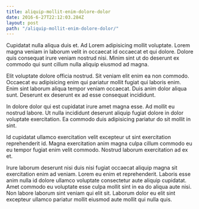 ```yaml
---
title: aliquip-mollit-enim-dolore-dolor
date: 2016-6-27T22:12:03.284Z
layout: post
path: "/aliquip-mollit-enim-dolore-dolor/"
---
```


Cupidatat nulla aliqua duis et. Ad Lorem adipisicing mollit voluptate. Lorem magna veniam in laborum velit in occaecat id occaecat et qui dolore. Dolore quis consequat irure veniam nostrud nisi. Minim sint ut do deserunt ex commodo qui sunt cillum nulla aliquip eiusmod ad magna.

Elit voluptate dolore officia nostrud. Sit veniam elit enim ea non commodo. Occaecat eu adipisicing enim qui pariatur mollit fugiat qui laboris enim. Enim sint laborum aliqua tempor veniam occaecat. Duis anim dolor aliqua sunt. Deserunt ex deserunt ex ad esse consequat incididunt.

In dolore dolor qui est cupidatat irure amet magna esse. Ad mollit eu nostrud labore. Ut nulla incididunt deserunt aliquip fugiat dolore in dolor voluptate exercitation. Ea commodo duis adipisicing pariatur do sit mollit in sint.

Id cupidatat ullamco exercitation velit excepteur ut sint exercitation reprehenderit id. Magna exercitation anim magna culpa cillum commodo eu eu tempor fugiat enim velit commodo. Nostrud laborum exercitation ad ex et.

Irure laborum deserunt nisi duis nisi fugiat occaecat aliquip magna sit exercitation enim ad veniam. Lorem eu enim et reprehenderit. Laboris esse anim nulla id dolore ullamco voluptate consectetur aute aliquip cupidatat. Amet commodo eu voluptate esse culpa mollit sint in ea do aliqua aute nisi. Non labore laborum sint veniam qui elit sit. Laborum dolor eu elit sint excepteur ullamco pariatur mollit eiusmod aute mollit qui nulla quis.
